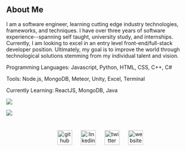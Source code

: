 <h2>About Me</h2>
<p>
  I am a software engineer, learning cutting edge industry technologies, frameworks, and techniques. I have over three years of software experience--spanning self taught, university study, and internships. Currently, I am looking to excel in an entry level front-end/full-stack developer position. Ultimately, my goal is to improve the world through technological solutions stemming from my individual talent and vision.

Programming Languages:  Javascript, Python, HTML, CSS, C++, C#

Tools: Node.js, MongoDB, Meteor, Unity, Excel, Terminal

Currently Learning: ReactJS, MongoDB, Java

</p>

![](https://github-readme-stats.vercel.app/api?username=loganbates2002&hide=stars&count_private=true&show_icons=true&title_color=084451&icon_color=062664&text_color=306162&hide_border=true&custom_title=S͟t͟a͟t͟i͟s͟t͟i͟c͟s͟______________________________&include_all_commits=true)


[![](https://github-readme-stats.vercel.app/api/top-langs/?username=loganbates2002&layout=compact&hide_title=true&card_width=1000&hide_border=true)](https://github.com/loganbates2002/github-readme-stats)


#
<p align='center'>
  <a href="https://github.com/loganbates2002"><img src='https://cdn.jsdelivr.net/npm/simple-icons@3.0.1/icons/github.svg' alt='github' height='40' align='center'></a>&nbsp;&nbsp;&nbsp;&nbsp;&nbsp; <a href="https://www.linkedin.com/in/loganbates2002/"><img src='https://cdn.jsdelivr.net/npm/simple-icons@3.0.1/icons/linkedin.svg' alt='linkedin' height='40'align='center'></a>&nbsp;&nbsp;&nbsp;&nbsp;&nbsp; <a href="https://twitter.com/loganbates2002"><img src='https://cdn.jsdelivr.net/npm/simple-icons@3.0.1/icons/twitter.svg' alt='twitter' height='40'align='center'></a>&nbsp;&nbsp;&nbsp;&nbsp;&nbsp; <a href="github.io/loganbates2002"><img src='https://cdn.jsdelivr.net/npm/simple-icons@3.0.1/icons/icloud.svg' alt='website' height='40'align='center'></a>
 <p/>
